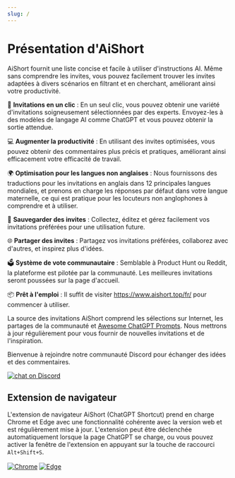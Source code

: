 ```yaml
---
slug: /
---
```


# Présentation d'AiShort

AiShort fournit une liste concise et facile à utiliser d'instructions AI. Même sans comprendre les invites, vous pouvez facilement trouver les invites adaptées à divers scénarios en filtrant et en cherchant, améliorant ainsi votre productivité.

🚀 **Invitations en un clic** : En un seul clic, vous pouvez obtenir une variété d'invitations soigneusement sélectionnées par des experts. Envoyez-les à des modèles de langage AI comme ChatGPT et vous pouvez obtenir la sortie attendue.

💻 **Augmenter la productivité** : En utilisant des invites optimisées, vous pouvez obtenir des commentaires plus précis et pratiques, améliorant ainsi efficacement votre efficacité de travail.

🌍 **Optimisation pour les langues non anglaises** : Nous fournissons des traductions pour les invitations en anglais dans 12 principales langues mondiales, et prenons en charge les réponses par défaut dans votre langue maternelle, ce qui est pratique pour les locuteurs non anglophones à comprendre et à utiliser.

💾 **Sauvegarder des invites** : Collectez, éditez et gérez facilement vos invitations préférées pour une utilisation future.

🌐 **Partager des invites** : Partagez vos invitations préférées, collaborez avec d'autres, et inspirez plus d'idées.

🗳️ **Système de vote communautaire** : Semblable à Product Hunt ou Reddit, la plateforme est pilotée par la communauté. Les meilleures invitations seront poussées sur la page d'accueil.

📦 **Prêt à l'emploi** : Il suffit de visiter https://www.aishort.top/fr/ pour commencer à utiliser.

La source des invitations AiShort comprend les sélections sur Internet, les partages de la communauté et [Awesome ChatGPT Prompts](https://github.com/f/awesome-chatgpt-prompts). Nous mettrons à jour régulièrement pour vous fournir de nouvelles invitations et de l'inspiration.

Bienvenue à rejoindre notre communauté Discord pour échanger des idées et des commentaires.

<a href="https://discord.gg/PZTQfJ4GjX">
   <img src="https://img.shields.io/discord/1048780149899939881?color=%2385c8c8&label=Discord&logo=discord&style=for-the-badge" alt="chat on Discord" />
</a>

## Extension de navigateur

L'extension de navigateur AiShort (ChatGPT Shortcut) prend en charge Chrome et Edge avec une fonctionnalité cohérente avec la version web et est régulièrement mise à jour. L'extension peut être déclenchée automatiquement lorsque la page ChatGPT se charge, ou vous pouvez activer la fenêtre de l'extension en appuyant sur la touche de raccourci `Alt+Shift+S`.


<a href="https://chrome.google.com/webstore/detail/chatgpt-shortcut/blcgeoojgdpodnmnhfpohphdhfncblnj">
  <img src="https://img.newzone.top/2023-06-05-12-28-49.png?imageMogr2/format/webp"  alt="Chrome" valign="middle" /></a>

<a href="https://microsoftedge.microsoft.com/addons/detail/chatgpt-shortcut/hnggpalhfjmdhhmgfjpmhlfilnbmjoin">
  <img src="https://img.newzone.top/2023-06-05-12-26-20.png?imageMogr2/format/webp" alt="Edge" valign="middle" /></a>
